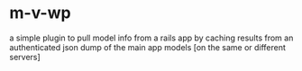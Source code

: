 m-v-wp
======

a simple plugin to pull model info from a rails app 
by caching results from an authenticated json dump of 
the main app models [on the same or different servers]


